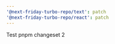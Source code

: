 ```yaml
---
'@next-friday-turbo-repo/text': patch
'@next-friday-turbo-repo/react': patch
---
```


Test pnpm changeset 2

